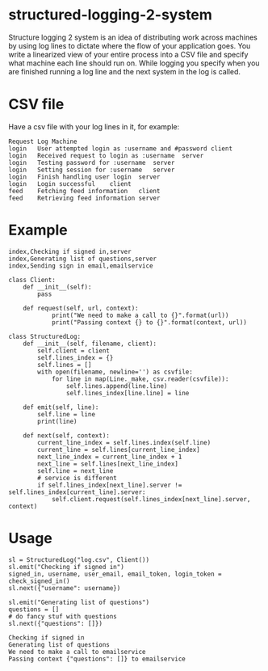 # structured-logging-2-system

Structure logging 2 system is an idea of distributing work across machines by using log lines to dictate where the flow of your application goes. You write a linearized view of your entire process into a CSV file and specify what machine each line should run on. While logging you specify when you are finished running a log line and the next system in the log is called.

# CSV file

Have a csv file with your log lines in it, for example:

```
Request	Log	Machine
login	User attempted login as :username and #password	client
login	Received request to login as :username	server
login	Testing password for :username	server
login	Setting session for :username	server
login	Finish handling user login	server
login	Login successful	client
feed	Fetching feed information	client
feed	Retrieving feed information	server

```

# Example


```
index,Checking if signed in,server
index,Generating list of questions,server
index,Sending sign in email,emailservice

```
```
class Client:
    def __init__(self):
        pass

    def request(self, url, context):
            print("We need to make a call to {}".format(url))
            print("Passing context {} to {}".format(context, url))

class StructuredLog:
    def __init__(self, filename, client):
        self.client = client
        self.lines_index = {}
        self.lines = []
        with open(filename, newline='') as csvfile:
            for line in map(Line._make, csv.reader(csvfile)):
                self.lines.append(line.line)
                self.lines_index[line.line] = line

    def emit(self, line):
        self.line = line
        print(line)

    def next(self, context):
        current_line_index = self.lines.index(self.line)
        current_line = self.lines[current_line_index]
        next_line_index = current_line_index + 1
        next_line = self.lines[next_line_index]
        self.line = next_line
        # service is different
        if self.lines_index[next_line].server != self.lines_index[current_line].server:
            self.client.request(self.lines_index[next_line].server, context)
```

# Usage

```
sl = StructuredLog("log.csv", Client())
sl.emit("Checking if signed in")
signed_in, username, user_email, email_token, login_token = check_signed_in()
sl.next({"username": username})

sl.emit("Generating list of questions")
questions = []
# do fancy stuf with questions
sl.next({"questions": []})

```

```
Checking if signed in
Generating list of questions
We need to make a call to emailservice
Passing context {"questions": []} to emailservice

```

